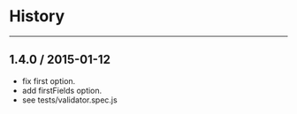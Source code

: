# History
----

## 1.4.0 / 2015-01-12

- fix first option. 
- add firstFields option.
- see tests/validator.spec.js